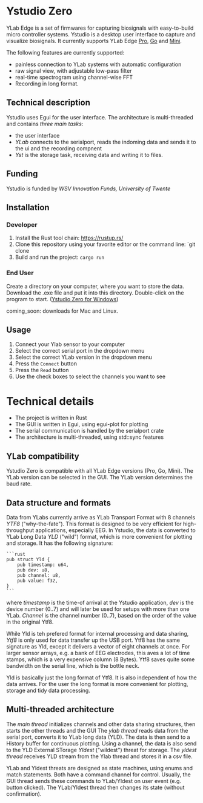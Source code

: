 # Ystudio Zero

YLab Edge is a set of firmwares for capturing biosignals with 
easy-to-build micro controller systems. Ystudio is a desktop user interface 
to capture and visualize biosignals. It currently supports YLab Edge  [Pro](../ylab-edge-pro/), [Go](../ylab-edge-go/) and [Mini](../ylab-edge-go/).

The following features are currently supported:

+   painless connection to YLab systems with automatic configuration
+   raw signal view, with adjustable low-pass filter
+   real-time spectrogram using channel-wise FFT
+   Recording in long format.

## Technical description

Ystudio uses Egui for the user interface. The architecture is multi-threaded and 
contains *three main tasks*:

+   the user interface
+  *YLab* connects to the serialport, reads the indoming data and sends 
    it to the ui and the recording compnent
+  *Yst* is the storage task, receiving data and writing it to files.

## Funding

Ystudio is funded by *WSV Innovation Funds, University of Twente*

## Installation 

### Developer

1. Install the Rust tool chain: https://rustup.rs/
2. Clone this repository using your favorite editor or the command line: `git clone
3. Build and run the project: `cargo run`

### End User

Create a directory on your computer, where you want to store the data. Download the .exe file and put it into this directory. Double-click on the program to start.
([Ystudio Zero for Windows](raw/main/target/release/ystudio-zero.exe))

coming_soon: downloads for Mac and Linux.


## Usage

1. Connect your Ylab sensor to your computer
2. Select the correct serial port in the dropdown menu
3. Select the correct YLab version in the dropdown menu
4. Press the `Connect` button
5. Press the `Read` button
6. Use the check boxes to select the channels you want to see

# Technical details

+ The project is written in Rust
+ The GUI is written in Egui, using egui-plot for plotting
+ The serial communication is handled by the serialport crate
+ The architecture is multi-threaded, using std::sync features

## YLab compatibility

Ystudio Zero is compatible with all YLab Edge versions (Pro, Go, Mini). The YLab version can be selected in the GUI. The YLab version determines the baud rate.

## Data structure and formats

Data from YLabs currently arrive as YLab Transport Format with 8 channels *YTF8* ("why-the-fate"). This format is designed to be very efficient for high-throughput applications, especially EEG. In Ystudio, the data is converted to YLab Long Data *YLD* ("wild") format, which is more convenient for plotting and storage. It has the following signature:
    
    ```rust
    pub struct Yld {
        pub timestamp: u64,
        pub dev: u8,
        pub channel: u8,
        pub value: f32,
    }
    ```
where *timestamp* is the time-of arrival at the Ystudio application, *dev* is the device number (0..7) and will later be used for setups with more than one YLab. *Channel* is the channel number (0..7), based on the order of the value in the original Ytf8.

While Yld is teh prefered format for internal processing and data sharing, *Ytf8* is only used for data transfer up the USB port. Ytf8 has the same signature as Yld, except it delivers a vector of eight channels at once. For larger sensor arrays, e.g. a bank of EEG electrodes, this aves a lot of time stamps, which is a very expensive column (8 Bytes). Ytf8 saves quite some bandwidth on the serial line, which is the bottle neck. 

Yld is basically just the long format of Ytf8. It is also independent of how the data arrives.
For the user the long format is more convenient for plotting, storage and tidy data processing.

## Multi-threaded architecture

The *main thread* initializes channels and other data sharing structures, then starts the other threads and the GUI
The *ylab thread* reads data from the serial port, converts it to YLab long data (YLD). The data is then send to a
History buffer for continuous plotting. Using a channel, the data is also send to the YLD External STorage *Yldest* ("wildest") threat for storage.
The *yldest thread*  receives YLD stream from the Ylab thread and stores it in a csv file.

YLab and Yldest threats are designed as state machines, using enums and match statements. Both have a command channel for control. 
Usually, the GUI thread sends these commands to YLab/Yldest on user event (e.g. button clicked). The YLab/Yldest thread then changes its state (without confirmation).



